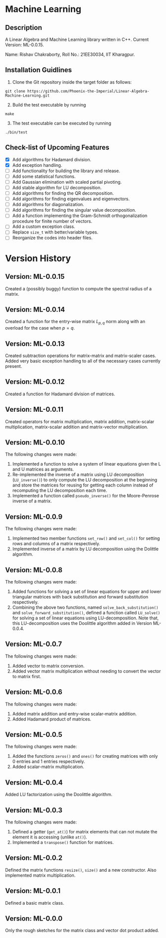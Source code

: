 # Machine Learning

## Description

 A Linear Algebra and Machine Learning library written in C++. Current Version: ML-0.0.15.

 Name: Rishav Chakraborty, Roll No.: 21EE30034, IIT Kharagpur.

## Installation Guidlines

 1. Clone the Git repository inside the target folder as follows:
 ```shell
 git clone https://github.com/Phoenix-the-Imperial/Linear-Algebra-Machine-Learning.git
 ```
 2. Build the test executable by running
 ```shell
 make
 ```
 3. The test executable can be executed by running
 ```shell
 ./bin/test
 ```

## Check-list of Upcoming Features

 - [x] Add algorithms for Hadamard division.
 - [x] Add exception handling.
 - [ ] Add functionality for building the library and release.
 - [ ] Add some statistical functions.
 - [ ] Add Gaussian elimination with scaled partial pivoting.
 - [ ] Add stable algorithm for LU decomposition.
 - [ ] Add algorithms for finding the QR decomposition.
 - [ ] Add algorithms for finding eigenvalues and eigenvectors.
 - [ ] Add algorithms for diagonalization.
 - [ ] Add algorithms for finding the singular value decomposition.
 - [ ] Add a function implementing the Gram-Schmidt orthogonalization procedure for finite number of vectors.
 - [ ] Add a custom exception class.
 - [ ] Replace `size_t` with better/variable types.
 - [ ] Reorganize the codes into header files.

# Version History

## Version: ML-0.0.15

 Created a (possibly buggy) function to compute the spectral radius of a matrix.

## Version: ML-0.0.14

 Created a function for the entry-wise matrix $L_{p, q}$ norm along with an overload for the case when $p = q$.

## Version: ML-0.0.13

 Created subtraction operations for matrix-matrix and matrix-scaler cases. Added very basic exception handling to all of the necessary cases currently present.

## Version: ML-0.0.12

 Created a function for Hadamard division of matrices.

## Version: ML-0.0.11

 Created operators for matrix multiplication, matrix addition, matrix-scalar multiplication, matrix-scalar addition and matrix-vector multiplicatiion.

## Version: ML-0.0.10

 The following changes were made:
 1. Implemented a function to solve a system of linear equations given the L and U matrices as arguments.
 2. Re-implemented the inverse of a matrix using LU decomposition (`LU_inverse()`) to only compute the LU decomposition at the beginning and store the matrices for reusing for getting each column instead of recomputing the LU decomposition each time.
 3. Implemented a function called `pseudo_inverse()` for the Moore-Penrose inverse of a matrix.

## Version: ML-0.0.9

 The following changes were made:
 1. Implemented two member functions `set_row()` and `set_col()` for setting rows and columns of a matrix respectively.
 2. Implemented inverse of a matrix by LU decomposition using the Dolittle algorithm.

## Version: ML-0.0.8

 The following changes were made:
 1. Added functions for solving a set of linear equations for upper and lower triangular matrices with back substitution and forward substitution respectively.
 2. Combining the above two functions, named `solve_back_substitution()` and `solve_forward_substitution()`, defined a function called `LU_solve()` for solving a set of linear equations using LU-decomposition. Note that, this LU-decomposition uses the Doolittle algorithm added in Version ML-0.0.4.

## Version: ML-0.0.7

 The following changes were made:
 1. Added vector to matrix conversion.
 2. Added vector matrix multiplication without needing to convert the vector to matrix first.

## Version: ML-0.0.6

 The following changes were made:
 1. Added matrix addition and entry-wise scalar-matrix addition.
 2. Added Hadamard product of matrices.

## Version: ML-0.0.5

 The following changes were made:
 1. Added the functions `zeros()` and `ones()` for creating matrices with only 0 entries and 1 entries respectively.
 2. Added scalar-matrix multiplication.

## Version: ML-0.0.4

 Added LU factorization using the Doolittle algorithm.

## Version: ML-0.0.3

 The following changes were made:
 1. Defined a getter (`get_at()`) for matrix elements that can not mutate the element it is accessing (unlike `at()`).
 2. Implemented a `transpose()` function for matrices.

## Version: ML-0.0.2

 Defined the matrix functions `resize()`, `size()` and a new constructor. Also implemented matrix multiplication.

## Version: ML-0.0.1

 Defined a basic matrix class.

## Version: ML-0.0.0

 Only the rough sketches for the matrix class and vector dot product added.
